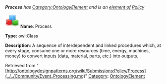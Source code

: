 ___Process__ has [Category:OntologyElement](../../Category/OntologyElement.md "Category:OntologyElement") and is an [element of](../../Property/ElementOf.md "Property:ElementOf") [Policy](../../Submissions/Policy.md "Submissions:Policy")_


  




[![Class](../../images/thumb/2/27/Class.gif/45px-Class.gif)](../../Image/Class.gif.md "Class")
__Name__: Process 


__Type:__ owl:Class 


__Description__: A sequence of interdependent and linked procedures which, at every stage, consume one or more resources (time, energy, machines, money) to convert inputs (data, material, parts, etc.) into outputs. 





Retrieved from "[http://ontologydesignpatterns.org/wiki/Submissions:Policy/Process](../../Community/Event_Processing.md)"
 [Category](http://ontologydesignpatterns.org/wiki/Special:Categories "Special:Categories"): [OntologyElement](../../Category/OntologyElement.md "Category:OntologyElement")